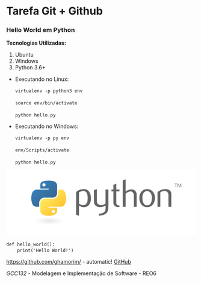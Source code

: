 # Tarefa Git + Github

### Hello World em Python

**Tecnologias Utilizadas:**

1. Ubuntu
2. Windows
3. Python 3.6+


* Executando no Linux:

      virtualenv -p python3 env

      source env/bin/activate
      
      python hello.py

* Executando no Windows:

      virtualenv -p py env

      env/Scripts/activate

      python hello.py


![GitHub Logo](/images/python-logo.png)


```
def hello_world():
    print('Hello World!')
```

https://github.com/ghamorim/ - automatic!
[GitHub](http://github.com)


*GCC132* - Modelagem e Implementação de Software - REO6
